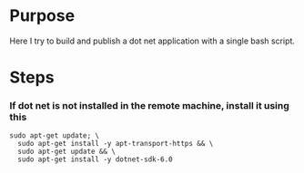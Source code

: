 # Purpose
Here I try to build and publish a dot net application with a single bash script.

# Steps

### If dot net is not installed in the remote machine, install it using this
```
sudo apt-get update; \
  sudo apt-get install -y apt-transport-https && \
  sudo apt-get update && \
  sudo apt-get install -y dotnet-sdk-6.0
```